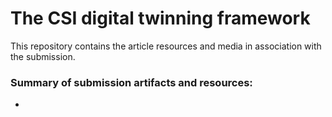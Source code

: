 # The CSI digital twinning framework

This repository contains the article resources and media in association with the submission.

### Summary of submission artifacts and resources:

 * 
